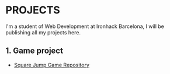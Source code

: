 # PROJECTS

I'm a student of Web Development at Ironhack Barcelona, I will be publishing all my projects here.

## 1. Game project
- [Square Jump Game Repository](https://github.com/Carwels/GameProject)